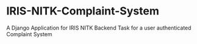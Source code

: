 # IRIS-NITK-Complaint-System
A Django Application for IRIS NITK Backend Task for a user authenticated Complaint System
